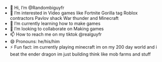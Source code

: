 - 👋 Hi, I’m @Randombiguyfr
- 👀 I’m interested in Video  games like Fortnite Gorilla tag Roblox contractors Pavlov shack War thunder and Minecraft
- 🌱 I’m currently learning how to make games
- 💞️ I’m looking to collaborate on Making games
- 📫 How to reach me on my tiktok @realguyfr
- 😄 Pronouns: he/his/him
- ⚡ Fun fact: im currently playing minecraft im on my 200 day world and i beat the ender dragon im just building think like mob farms and stuff

<!---
Randombiguyfr/Randombiguyfr is a ✨ special ✨ repository because its `README.md` (this file) appears on your GitHub profile.
You can click the Preview link to take a look at your changes.
--->
